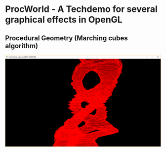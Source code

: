 # ProcWorld - A Techdemo for several graphical effects in OpenGL

## Procedural Geometry (Marching cubes algorithm)

![alt text](https://raw.githubusercontent.com/ParzivalSec/ProcWorld/master/Progress/Wireframe_Pillars.png "Wireframe procedural mesh")
